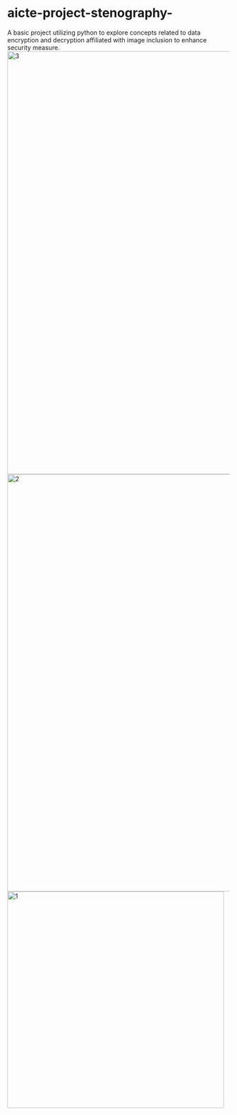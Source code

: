 # aicte-project-stenography-
A basic project utilizing python to explore concepts related to data encryption and decryption affiliated with image inclusion to enhance security measure. 
<img width="959" alt="3" src="https://github.com/user-attachments/assets/fa526a76-3bc8-41cb-884a-c71683c50669" />
<img width="946" alt="2" src="https://github.com/user-attachments/assets/305fc312-56ab-42b0-ac71-1ef0a6a0124a" />
<img width="491" alt="1" src="https://github.com/user-attachments/assets/90b705a0-0f48-41d6-88d3-b353510b1a85" />

